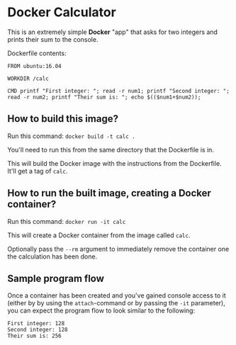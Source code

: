 # Docker Calculator

This is an extremely simple **Docker** "app" that asks for two integers and prints their sum to the console.

Dockerfile contents:
```
FROM ubuntu:16.04

WORKDIR /calc

CMD printf "First integer: "; read -r num1; printf "Second integer: "; read -r num2; printf "Their sum is: "; echo $(($num1+$num2));
```

## How to build this image?
Run this command: `docker build -t calc .`

You'll need to run this from the same directory that the Dockerfile is in.

This will build the Docker image with the instructions from the Dockerfile. It'll get a tag of `calc`.

## How to run the built image, creating a Docker container?
Run this command: `docker run -it calc`

This will create a Docker container from the image called `calc`.

Optionally pass the `--rm` argument to immediately remove the container one the calculation has been done.

## Sample program flow

Once a container has been created and you've gained console access to it (either by by using the `attach`-command or by passing the `-it` parameter), you can expect the program flow to look similar to the following:

```
First integer: 128
Second integer: 128
Their sum is: 256
```
